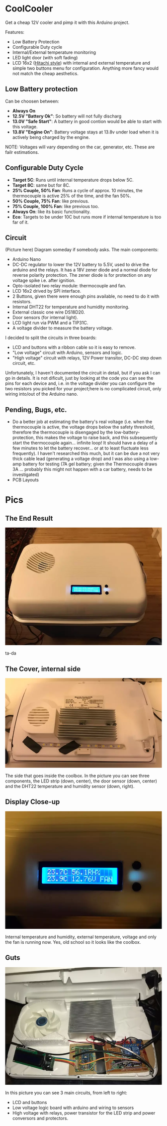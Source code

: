# CoolCooler

Get a cheap 12V cooler and pimp it with this Arduino project. 

Features:

- Low Battery Protection
- Configurable Duty cycle
- Internal/External temperature monitoring
- LED light door (with soft fading)
- LCD 16x2 ([Hitachi style](https://en.wikipedia.org/wiki/Hitachi_HD44780_LCD_controller)) with internal and external temperature and simple two buttons menu for configuration. Anything more fancy would not match the cheap aesthetics.

Low Battery protection
----------------------
Can be choosen between:
- **Always On**
- **12.5V "Battery Ok"**: So battery will not fully discharg
- **13.0V "Safe Start"**: A battery in good contion would be able to start with this voltage.
- **13.8V "Engine On"**: Battery voltage stays at 13.8v under load when it is actively being charged by the engine.

NOTE: Voltages will vary depending on the car, generator, etc. These are failr estimations.

Configurable Duty Cycle
-----------------------
- **Target 5C**: Runs until internal temperature drops below 5C.
- **Target 8C**: same but for 8C.
- **25% Couple, 50% Fan**: Runs a cycle of approx. 10 minutes, the thermocouple is active 25% of the time, and the fan 50%.
- **50% Couple, 75% Fan**: like previous.
- **75% Couple, 100% Fan**: like previous too.
- **Always On**: like its basic functionality.
- **Eco**: Targets to be under 10C but runs more if internal temperature is too far of it.

Circuit
-------
(Picture here) Diagram someday if somebody asks. The main components:
- Arduino Nano
- DC-DC regulator to lower the 12V battery to 5.5V, used to drive the arduino and the relays. It has a 18V zener diode and a normal diode for reverse polarity protection. The zener diode is for protection on any voltage spike i.e. after ignition.
- Opto-isolated two relay module: thermocouple and fan.
- LCD 16x2 drived by SPI interface.
- 2 Buttons, given there were enough pins available, no need to do it with resistors.
- Internal DHT22 for temperature and humidity monitoring.
- External classic one wire DS18D20.
- Door sensors (for internal light).
- LCD light run via PWM and a TIP31C.
- A voltage divider to measure the battery voltage.

I decided to split the circuits in three boards:
- LCD and buttons with a ribbon cable so it is easy to remove.
- "Low voltage" circuit with Arduino, sensors and logic.
- "High voltage" circuit with relays, 12V Power transitor, DC-DC step down circuit, etc.

Unfortunately, I haven't documented the circuit in detail, but if you ask I can go in details. It is not dificult, just by looking at the code you can see the pins for each device and, i.e. in the voltage divider you can configure the two resistors you picked for your project;here is no complicated circuit, only wiring into/out of the Arduino nano.

Pending, Bugs, etc.
-------------------
- Do a better job at estimating the battery's real voltage (i.e. when the thermocouple is active, the voltage drops below the safety threshold, therefore the thermocouple is disengaged by the low-battery-protection, this makes the voltage to raise back, and this subsequently start the thermocouple again... infinite loop! It should have a delay of a few minutes to let the battery recover... or at to least fluctuate less frequently). I haven't researched this much, but it can be due a not very thick cable lead (generating a voltage drop) and I was also using a low-amp battery for testing (7A gel battery; given the Thermocouple draws 3A ... probably this might not happen with a car battery, needs to be investigated)
- PCB Layouts

Pics
====

The End Result
--------------
![Running](coolcooler-running.webp)

ta-da

The Cover, internal side
------------------------

![Cover](coolcooler-cover.webp)

The side that goes inside the coolbox. In the picture you can see three components, the LED strip (down, center), the door sensor (down, center) and the DHT22 temperature and humidity sensor (down, right).

Display Close-up
----------------
![Display Close-up](coolcooler-display.webp)

Internal temperature and humidity, external temperature, voltage and only the fan is running now.
Yes, old school so it looks like the coolbox.

Guts
----
![Guts](coolcooler-guts.webp)

In this picture you can see 3 main circuits, from left to right:
- LCD and buttons
- Low voltage logic board with arduino and wiring to sensors
- High voltage with relays, power transistor for the LED strip and power conversors and protectors.
